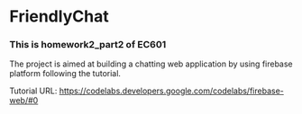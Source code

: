 # FriendlyChat

### This is homework2_part2 of EC601

The project is aimed at building a chatting web application by using firebase platform following the tutorial.

Tutorial URL: https://codelabs.developers.google.com/codelabs/firebase-web/#0

